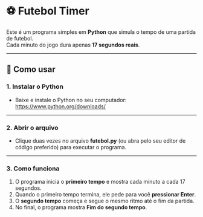 # ⚽ Futebol Timer

Este é um programa simples em **Python** que simula o tempo de uma partida de futebol.  
Cada minuto do jogo dura apenas **17 segundos reais**.

---

## 🚀 Como usar

### 1. Instalar o Python
- Baixe e instale o Python no seu computador: https://www.python.org/downloads/

---

### 2. Abrir o arquivo
- Clique duas vezes no arquivo **futebol.py** (ou abra pelo seu editor de código preferido) para executar o programa.

---

### 3. Como funciona
1. O programa inicia o **primeiro tempo** e mostra cada minuto a cada 17 segundos.  
2. Quando o primeiro tempo termina, ele pede para você **pressionar Enter**.  
3. O **segundo tempo** começa e segue o mesmo ritmo até o fim da partida.  
4. No final, o programa mostra **Fim do segundo tempo**.
